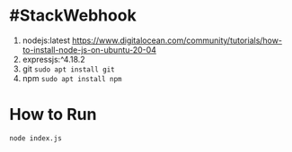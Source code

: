 #StackWebhook
====
1. nodejs:latest https://www.digitalocean.com/community/tutorials/how-to-install-node-js-on-ubuntu-20-04
2. expressjs:^4.18.2
3. git ``` sudo apt install git ```
4. npm ``` sudo apt install npm ```

How to Run 
====
```
node index.js
```
